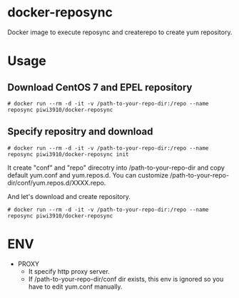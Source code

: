# docker-reposync
Docker image to execute reposync and createrepo to create yum repository.

# Usage

## Download CentOS 7 and EPEL repository

```
# docker run --rm -d -it -v /path-to-your-repo-dir:/repo --name reposync piwi3910/docker-reposync
```

## Specify repositry and download

```
# docker run --rm -d -it -v /path-to-your-repo-dir:/repo --name reposync piwi3910/docker-reposync init
```

It create "conf" and "repo" direcotry into /path-to-your-repo-dir and copy default yum.conf and yum.repos.d.
You can customize /path-to-your-repo-dir/conf/yum.repos.d/XXXX.repo.

And let's download and create repository.

```
# docker run --rm -d -it -v /path-to-your-repo-dir:/repo --name reposync piwi3910/docker-reposync
```

# ENV

* PROXY
  * It specify http proxy server.
  * If /path-to-your-repo-dir/conf dir exists, this env is ignored so you have to edit yum.conf manually.

